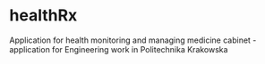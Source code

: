 # healthRx
Application for health monitoring and managing medicine cabinet - application for Engineering work in Politechnika Krakowska
